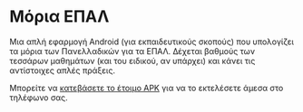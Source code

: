 # Μόρια ΕΠΑΛ

Μια απλή εφαρμογή Android (για εκπαιδευτικούς σκοπούς) που υπολογίζει τα μόρια των Πανελλαδικών για τα ΕΠΑΛ. Δέχεται βαθμούς
των τεσσάρων μαθημάτων (και του ειδικού, αν υπάρχει) και κάνει τις αντίστοιχες απλές πράξεις.

Μπορείτε να [κατεβάσετε το έτοιμο APK](http://www.freebsdworld.gr/files/app-debug2.apk) για να το εκτελέσετε άμεσα στο τηλέφωνο σας.
